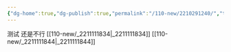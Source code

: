 ```yaml
---
{"dg-home":true,"dg-publish":true,"permalink":"/110-new/2210291240/","tags":"gardenEntry","dgPassFrontmatter":true}
---
```


测试
还是不行
[[110-new/_2211111834\|_2211111834]]
[[110-new/_2211111844\|_2211111844]]